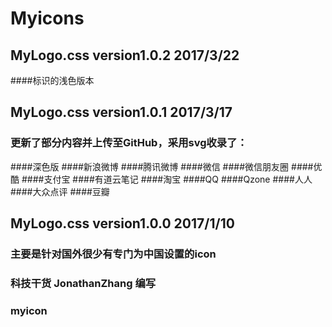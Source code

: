 # Myicons
## MyLogo.css version1.0.2 2017/3/22
####标识的浅色版本
## MyLogo.css version1.0.1 2017/3/17
### 更新了部分内容并上传至GitHub，采用svg收录了：
####深色版
####新浪微博
####腾讯微博
####微信
####微信朋友圈
####优酷
####支付宝
####有道云笔记
####淘宝
####QQ
####Qzone
####人人
####大众点评
####豆瓣
## MyLogo.css version1.0.0 2017/1/10
### 主要是针对国外很少有专门为中国设置的icon
### 科技干货 JonathanZhang 编写
### myicon
